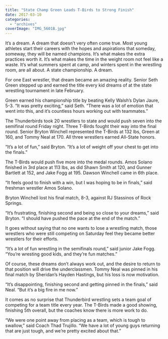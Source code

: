 ```yaml
---
title: "State Champ Green Leads T-Birds to Strong Finish"
date: 2017-03-10
categories: 
  - "archives"
coverImage: "IMG_5601B.jpg"
---
```


It’s a dream. A dream that doesn’t very often come true. Most young athletes start their careers with the hopes and aspirations that someday, someway, they will be named champions. It’s what makes the extra practices worth it. It’s what makes the time in the weight room not feel like a waste. It’s what summers spent at camp, and winters spent in the wrestling room, are all about. A state championship. A dream.

For one East wrestler, that dream became an amazing reality. Senior Seth Green stepped up and earned the title every kid dreams of at the state wrestling tournament in late February.

Green earned his championship title by beating Kelly Walsh’s Dylan Jaure, 5-3. “It was pretty exciting,” said Seth. “There was a lot of emotion that went into this, and it’s countless hours working out with teammates.”

The Thunderbirds took 20 wrestlers to state and would push seven into the semifinal round Friday night. Three T-Birds fought their way into the final round. Senior Bryton Winchell represented the T-Birds at 132 lbs, Green at 160, and Tommy Neal at 170. All three wrestlers earned All-State honors.

“It’s a lot of fun,” said Bryton. “It’s a lot of weight off your chest to get into the finals.”

The T-Birds would push five more into the medal rounds. Amos Solano finished in 3rd place at 113 lbs, as did Shawn Smith at 120, and Gunner Bartlett at 152, and Jake Fogg at 195. Dawson Winchell came in 6th place.

“It feels good to finish with a win, but I was hoping to be in finals,” said freshman wrestler Amos Solano.

Bryton Winchell lost his final match, 8-3, against RJ Stassinos of Rock Springs.

“It’s frustrating, finishing second and being so close to your dreams,” said Bryton. “I should have pushed the pace at the end of the match.”

It goes without saying that no one wants to lose a wrestling match, those wrestlers who were still competing on Saturday feel they became better wrestlers for their efforts.

“It’s a lot of fun wrestling in the semifinals round,” said junior Jake Fogg. “You’re wresting good kids, and they’re fun matches.”

Of course, these dreams don’t always work out, and the desire to return to that position will drive the underclassmen. Tommy Neal was pinned in his final match by Sheridan’s Hayden Hastings, but his loss is now motivation.

“It’s disappointing, finishing second and getting pinned in the finals,” said Neal. “But it’s a big fire in me now.”

It comes as no surprise that Thunderbird wrestling sets a team goal of competing for a team title every year. The T-Birds made a good showing, finishing 5th overall, but the coaches know there is more work to do.

“We were one point away from placing as a team, which is tough to swallow,” said Coach Thad Trujillo. “We have a lot of young guys returning that are just tough, and we’re pretty excited about that.”
